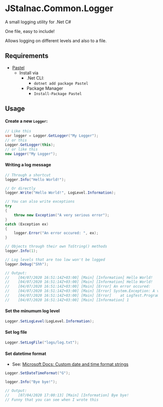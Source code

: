 # JStalnac.Common.Logger
A small logging utility for .Net C#

One file, easy to include!

Allows logging on different levels and also to a file.

## Requirements
 - [Pastel](https://www.nuget.org/packages/Pastel)
    - Install via 
        - .Net CLI:
            - `dotnet add package Pastel`
        - Package Manager
            - `Install-Package Pastel`

## Usage
#### Create a new `Logger`:
```cs
// Like this
var logger = Logger.GetLogger("My Logger");
// or this
Logger.GetLogger(this);
// or like this
new Logger("My Logger");
```

#### Writing a log message
```cs
// Through a shortcut
logger.Info("Hello World!");

// Or directly
logger.Write("Hello World!", LogLevel.Information);

// You can also write exceptions
try
{
    throw new Exception("A very serious error");
}
catch (Exception ex)
{
    logger.Error("An error occured: ", ex);
}

// Objects through their own ToString() methods
logger.Info(1);

// Log levels that are too low won't be logged
logger.Debug("Shh");

// Output:
//    [04/07/2020 16:51:14Z+03:00] [Main] [Information] Hello World!
//    [04/07/2020 16:51:14Z+03:00] [Main] [Information] Hello World!
//    [04/07/2020 16:51:14Z+03:00] [Main] [Error] An error occured:
//    [04/07/2020 16:51:14Z+03:00] [Main] [Error] System.Exception: A very serious error
//    [04/07/2020 16:51:14Z+03:00] [Main] [Error]    at LogTest.Program.Main(String[] args) in ...
//    [04/07/2020 16:51:14Z+03:00] [Main] [Information] 1
```

#### Set the minumum log level
```cs
Logger.SetLogLevel(LogLevel.Information);
```

#### Set log file
```cs
Logger.SetLogFile("logs/log.txt");
```

#### Set datetime format
- See: [Microsoft Docs: Custom date and time format strings](https://docs.microsoft.com/en-us/dotnet/standard/base-types/custom-date-and-time-format-strings)
```cs
Logger.SetDateTimeFormat("G");

logger.Info("Bye bye!");

// Output:
//    [07/04/2020 17:00:13] [Main] [Information] Bye bye!
// Funny that you can see when I wrote this
```
